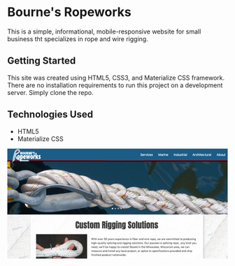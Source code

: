 # Bourne's Ropeworks
This is a simple, informational, mobile-responsive website for small business tht specializes in rope and wire rigging. 

## Getting Started
This site was created using HTML5, CSS3, and Materialize CSS framework. There are no installation requirements to run this project on a development server. Simply clone the repo.

## Technologies Used
* HTML5
* Materialize CSS

<img src="assets/images/ropeworks-screenshot_600x300.jpg" alt="Bourne's Ropeworks" />
